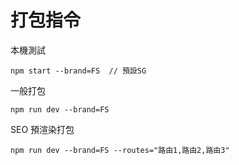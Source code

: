 # 打包指令
本機測試
```
npm start --brand=FS  // 預設SG
```
一般打包
```
npm run dev --brand=FS
```
SEO 預渲染打包
```
npm run dev --brand=FS --routes="路由1,路由2,路由3"
```